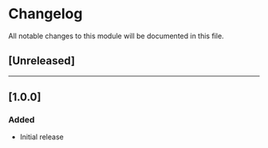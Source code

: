 # Changelog

All notable changes to this module will be documented in this file.

<!--
The format is based on [Keep a Changelog](https://keepachangelog.com/en/1.0.0/)

Types of changes:
* Added
* Changed
* Deprecated
* Removed
* Fixed
* Security
-->

## [Unreleased]
<!--
Include any changes from your merge request in this section with the appropriate change type headers. These will be moved to a version number by a maintainer on release.
-->

---

## [1.0.0]

### Added

- Initial release
